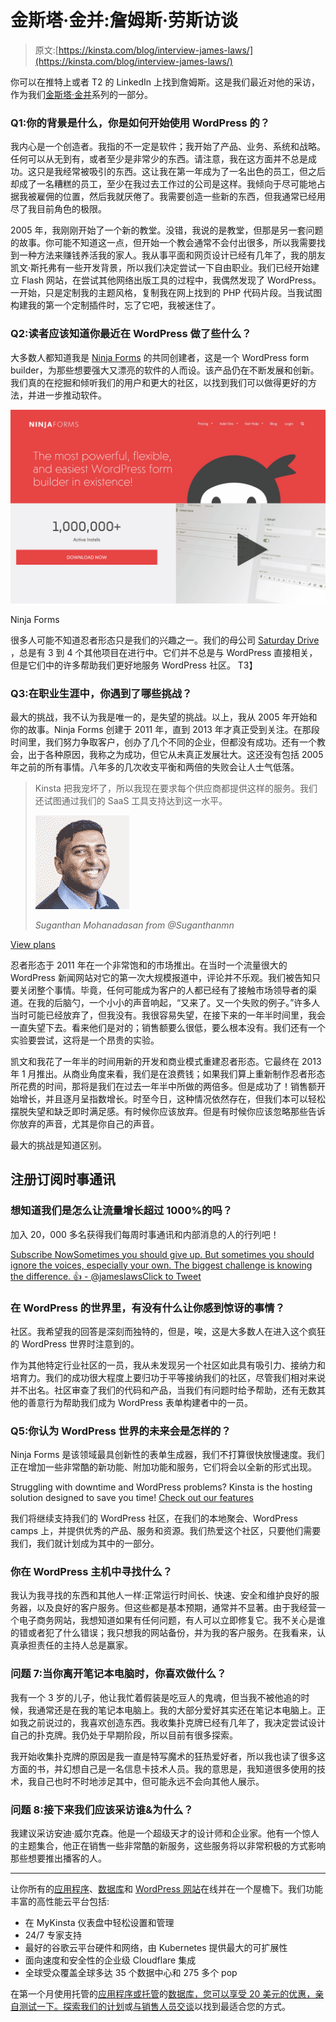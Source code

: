 # 金斯塔·金并:詹姆斯·劳斯访谈

> 原文:[https://kinsta.com/blog/interview-james-laws/](https://kinsta.com/blog/interview-james-laws/)

你可以在推特上或者 T2 的 LinkedIn 上找到詹姆斯。这是我们最近对他的采访，作为我们[金斯塔·金并](https://kinsta.com/?post_type=post&s=kingpin)系列的一部分。

### Q1:你的背景是什么，你是如何开始使用 WordPress 的？

我内心是一个创造者。我指的不一定是软件；我开始了产品、业务、系统和战略。任何可以从无到有，或者至少是非常少的东西。请注意，我在这方面并不总是成功。这只是我经常被吸引的东西。这让我在第一年成为了一名出色的员工，但之后却成了一名糟糕的员工，至少在我过去工作过的公司是这样。我倾向于尽可能地占据我被雇佣的位置，然后我就厌倦了。我需要创造一些新的东西，但我通常已经用尽了我目前角色的极限。

2005 年，我刚刚开始了一个新的教堂。没错，我说的是教堂，但那是另一套问题的故事。你可能不知道这一点，但开始一个教会通常不会付出很多，所以我需要找到一种方法来赚钱养活我的家人。我从事平面和网页设计已经有几年了，我的朋友凯文·斯托弗有一些开发背景，所以我们决定尝试一下自由职业。我们已经开始建立 Flash 网站，在尝试其他网络出版工具的过程中，我偶然发现了 WordPress。一开始，只是定制我的主题风格，复制我在网上找到的 PHP 代码片段。当我试图构建我的第一个定制插件时，忘了它吧，我被迷住了。

### Q2:读者应该知道你最近在 WordPress 做了些什么？

大多数人都知道我是 [Ninja Forms](https://ninjaforms.com/) 的共同创建者，这是一个 WordPress form builder，为那些想要强大又漂亮的软件的人而设。该产品仍在不断发展和创新。我们真的在挖掘和倾听我们的用户和更大的社区，以找到我们可以做得更好的方法，并进一步推动软件。

[![Ninja Forms](img/c07d5554da8f9ba26eff7b476e5c9c60.png)](https://ninjaforms.com/)

Ninja Forms



很多人可能不知道忍者形态只是我们的兴趣之一。我们的母公司 [Saturday Drive](http://wpninjas.com/) ，总是有 3 到 4 个其他项目在进行中。它们并不总是与 WordPress 直接相关，但是它们中的许多帮助我们更好地服务 WordPress 社区。
T3】

### Q3:在职业生涯中，你遇到了哪些挑战？

最大的挑战，我不认为我是唯一的，是失望的挑战。以上，我从 2005 年开始和你的故事。Ninja Forms 创建于 2011 年，直到 2013 年才真正受到关注。在那段时间里，我们努力争取客户，创办了几个不同的企业，但都没有成功。还有一个教会，出于各种原因，我称之为成功，但它从未真正发展壮大。这还没有包括 2005 年之前的所有事情。八年多的几次收支平衡和两倍的失败会让人士气低落。





> Kinsta 把我宠坏了，所以我现在要求每个供应商都提供这样的服务。我们还试图通过我们的 SaaS 工具支持达到这一水平。
> 
> <footer class="wp-block-kinsta-client-quote__footer">
> 
> ![](img/60f15faa5735bd2437bf9dada5ee9192.png)
> 
> <cite class="wp-block-kinsta-client-quote__cite">Suganthan Mohanadasan from @Suganthanmn</cite></footer>

[View plans](https://kinsta.com/plans/)

忍者形态于 2011 年在一个非常饱和的市场推出。在当时一个流量很大的 WordPress 新闻网站对它的第一次大规模报道中，评论并不乐观。我们被告知只要关闭整个事情。毕竟，任何可能成为客户的人都已经有了接触市场领导者的渠道。在我的后脑勺，一个小小的声音响起，“又来了。又一个失败的例子。”许多人当时可能已经放弃了，但我没有。我很容易失望，在接下来的一年半时间里，我会一直失望下去。看来他们是对的；销售额要么很低，要么根本没有。我们还有一个实验要尝试，这将是一个昂贵的实验。

凯文和我花了一年半的时间用新的开发和商业模式重建忍者形态。它最终在 2013 年 1 月推出。从商业角度来看，我们是在浪费钱；如果我们算上重新制作忍者形态所花费的时间，那将是我们在过去一年半中所做的两倍多。但是成功了！销售额开始增长，并且逐月呈指数增长。时至今日，这种情况依然存在，但我们本可以轻松摆脱失望和缺乏即时满足感。有时候你应该放弃。但是有时候你应该忽略那些告诉你放弃的声音，尤其是你自己的声音。

最大的挑战是知道区别。

 ## 注册订阅时事通讯



### 想知道我们是怎么让流量增长超过 1000%的吗？

加入 20，000 多名获得我们每周时事通讯和内部消息的人的行列吧！

[Subscribe Now](#newsletter)[Sometimes you should give up. But sometimes you should ignore the voices, especially your own. The biggest challenge is knowing the difference. 👍 - @jameslawsClick to Tweet](https://twitter.com/intent/tweet?url=https%3A%2F%2Fbit.ly%2F3iq4yNF&via=kinsta&text=Sometimes+you+should+give+up.+But+sometimes+you+should+ignore+the+voices%2C+especially+your+own.+The+biggest+challenge+is+knowing+the+difference.+%F0%9F%91%8D+-+%40jameslaws&hashtags=entrepreneur%2Cinspirational)

### 在 WordPress 的世界里，有没有什么让你感到惊讶的事情？

社区。我希望我的回答是深刻而独特的，但是，唉，这是大多数人在进入这个疯狂的 WordPress 世界时注意到的。

作为其他特定行业社区的一员，我从未发现另一个社区如此具有吸引力、接纳力和培育力。我们的成功很大程度上要归功于平等接纳我们的社区，尽管我们相对来说并不出名。社区审查了我们的代码和产品，当我们有问题时给予帮助，还有无数其他的善意行为帮助我们成为 WordPress 表单构建者中的一员。


### Q5:你认为 WordPress 世界的未来会是怎样的？

Ninja Forms 是该领域最具创新性的表单生成器，我们不打算很快放慢速度。我们正在增加一些非常酷的新功能、附加功能和服务，它们将会以全新的形式出现。

Struggling with downtime and WordPress problems? Kinsta is the hosting solution designed to save you time! [Check out our features](https://kinsta.com/features/)

我们将继续支持我们的 WordPress 社区，在我们的本地聚会、WordPress camps 上，并提供优秀的产品、服务和资源。我们热爱这个社区，只要他们需要我们，我们就计划成为其中的一部分。

### 你在 WordPress 主机中寻找什么？

我认为我寻找的东西和其他人一样:正常运行时间长、快速、安全和维护良好的服务器，以及良好的客户服务。但这些都是基本预期，通常并不显著。由于我经营一个电子商务网站，我想知道如果有任何问题，有人可以立即修复它。我不关心是谁的错或者犯了什么错误；我只想我的网站备份，并为我的客户服务。在我看来，认真承担责任的主持人总是赢家。

### 问题 7:当你离开笔记本电脑时，你喜欢做什么？

我有一个 3 岁的儿子，他让我忙着假装是吃豆人的鬼魂，但当我不被他追的时候，我通常还是在我的笔记本电脑上。我的大部分爱好其实还在笔记本电脑上。正如我之前说过的，我喜欢创造东西。我收集扑克牌已经有几年了，我决定尝试设计自己的扑克牌。我仍处于早期阶段，所以目前有很多探索。

我开始收集扑克牌的原因是我一直是特写魔术的狂热爱好者，所以我也读了很多这方面的书，并幻想自己是一名信息卡技术人员。我的意思是，我知道很多使用的技术，我自己也时不时地涉足其中，但可能永远不会向其他人展示。

### 问题 8:接下来我们应该采访谁&为什么？

我建议采访安迪·威尔克森。他是一个超级天才的设计师和企业家。他有一个惊人的主题集合，他正在销售一些非常酷的新服务，这些服务将以非常积极的方式影响那些想要推出播客的人。

* * *

让你所有的[应用程序](https://kinsta.com/application-hosting/)、[数据库](https://kinsta.com/database-hosting/)和 [WordPress 网站](https://kinsta.com/wordpress-hosting/)在线并在一个屋檐下。我们功能丰富的高性能云平台包括:

*   在 MyKinsta 仪表盘中轻松设置和管理
*   24/7 专家支持
*   最好的谷歌云平台硬件和网络，由 Kubernetes 提供最大的可扩展性
*   面向速度和安全性的企业级 Cloudflare 集成
*   全球受众覆盖全球多达 35 个数据中心和 275 多个 pop

在第一个月使用托管的[应用程序或托管](https://kinsta.com/application-hosting/)的[数据库，您可以享受 20 美元的优惠，亲自测试一下。探索我们的](https://kinsta.com/database-hosting/)[计划](https://kinsta.com/plans/)或[与销售人员交谈](https://kinsta.com/contact-us/)以找到最适合您的方式。